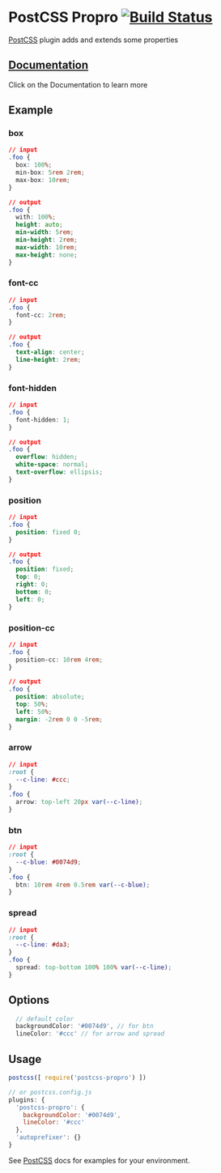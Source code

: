 # PostCSS Propro [![Build Status][ci-img]][ci]

[PostCSS] plugin adds and extends some properties

[PostCSS]: https://github.com/postcss/postcss
[ci-img]:  https://travis-ci.org/tolking/postcss-propro.svg
[ci]:      https://travis-ci.org/tolking/postcss-propro

## [Documentation](https://ououe.com/postcss-propro)
Click on the Documentation to learn more

## Example
### box
``` css
// input
.foo {
  box: 100%;
  min-box: 5rem 2rem;
  max-box: 10rem;
}
```

``` css
// output
.foo {
  with: 100%;
  height: auto;
  min-width: 5rem;
  min-height: 2rem;
  max-width: 10rem;
  max-height: none;
}
```

### font-cc
``` css
// input
.foo {
  font-cc: 2rem;
}
```

``` css
// output
.foo {
  text-align: center;
  line-height: 2rem;
}
```

### font-hidden
``` css
// input
.foo {
  font-hidden: 1;
}
```

``` css
// output
.foo {
  overflow: hidden;
  white-space: normal;
  text-overflow: ellipsis;
}
```

### position
``` css
// input
.foo {
  position: fixed 0;
}
```

``` css
// output
.foo {
  position: fixed;
  top: 0;
  right: 0;
  bottom: 0;
  left: 0;
}
```

### position-cc
``` css
// input
.foo {
  position-cc: 10rem 4rem;
}
```

``` css
// output
.foo {
  position: absolute;
  top: 50%;
  left: 50%;
  margin: -2rem 0 0 -5rem;
}
```

### arrow
``` css
// input
:root {
  --c-line: #ccc;
}
.foo {
  arrow: top-left 20px var(--c-line);
}
```

### btn
``` css
// input
:root {
  --c-blue: #0074d9;
}
.foo {
  btn: 10rem 4rem 0.5rem var(--c-blue);
}
```

### spread
``` css
// input
:root {
  --c-line: #da3;
}
.foo {
  spread: top-bottom 100% 100% var(--c-line);
}
```

## Options
``` js
  // default color
  backgroundColor: '#0074d9', // for btn
  lineColor: '#ccc' // for arrow and spread
```

## Usage
``` js
postcss([ require('postcss-propro') ])

// or postcss.config.js
plugins: {
  'postcss-propro': {
    backgroundColor: '#0074d9',
    lineColor: '#ccc'
  },
  'autoprefixer': {}
}
```

See [PostCSS] docs for examples for your environment.
